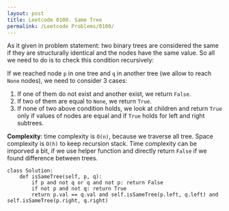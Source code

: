 ```yaml
---
layout: post
title: Leetcode 0100. Same Tree
permalink: /Leetcode Problems/0100/
---
```


As it given in problem statement: two binary trees are considered the same if they are structurally identical and the nodes have the same value. So all we need to do is to check this condition recursively:

If we reached node `p` in one tree and `q` in another tree (we allow to reach `None` nodes), we need to consider 3 cases:

1. If one of them do not exist and another exist, we return `False`.
2. If two of them are equal to `None`, we return `True`.
3. If none of two above condition holds, we look at children and return `True` only if values of nodes are equal and if `True` holds for left and right subtrees.

**Complexity**: time complexity is `O(n)`, because we traverse all tree. Space complexity is `O(h)` to keep recursion stack. Time complexity can be imporved a bit, if we use helper function and directly return `False` if we found difference between trees. 

```
class Solution:
    def isSameTree(self, p, q):
        if p and not q or q and not p: return False
        if not p and not q: return True
        return p.val == q.val and self.isSameTree(p.left, q.left) and self.isSameTree(p.right, q.right)
```